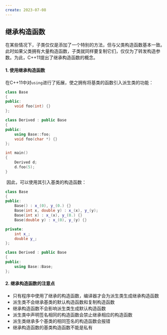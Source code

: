 ```yaml
---
create: 2023-07-08
---
```

## 继承构造函数

​	在某些情况下，子类仅仅是添加了一个特别的方法，但与父类构造函数基本一致。此时如果父类拥有大量构造函数，子类就同样要复制它们，仅仅为了转发构造参数。为此，C++11提出了继承构造函数的概念。

#### 1. 使用继承构造函数

​	在C++11中对`using`进行了拓展，使之拥有将基类的函数引入派生类的功能：

```C++
class Base
{
public:
    void foo(int) {}
};

class Derived : public Base
{
public:
    using Base::foo;
    void foo(char *) {}
};

int main()
{
    Derived d;
    d.foo(5);
}
```

​	因此，可以使用其引入基类的构造函数：

```C++
class Base
{
public:
    Base() : x_(0), y_(0.) {}
    Base(int x, double y) : x_(x), y_(y);
    Base(int x) : x_(x), y_(0.) {}
    Base(double y) : x_(0), y_(y) {}

private:
    int x_;
    double y_;
};

class Derived : public Base
{
public:
    using Base::Base;
};
```

#### 2. 继承构造函数的注意点

* 只有程序中使用了继承的构造函数，编译器才会为派生类生成继承构造函数
* 派生类不会继承基类的默认构造函数和复制构造函数
* 继承构造函数不会影响派生类生成默认构造函数
* 派生类中声明签名相同的构造函数会禁止继承相应的构造函数
* 派生类继承多个基类的相同签名的构造函数会报错
* 继承构造函数的基类构造函数不能是私有
